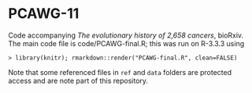 # PCAWG-11
Code accompanying _The evolutionary history of 2,658 cancers_, bioRxiv.
The main code file is code/PCAWG-final.R; this was run on R-3.3.3 using
```{R}
> library(knitr); rmarkdown::render("PCAWG-final.R", clean=FALSE)
```
Note that some referenced files in `ref` and `data` folders are protected access and are note part of this repository.
